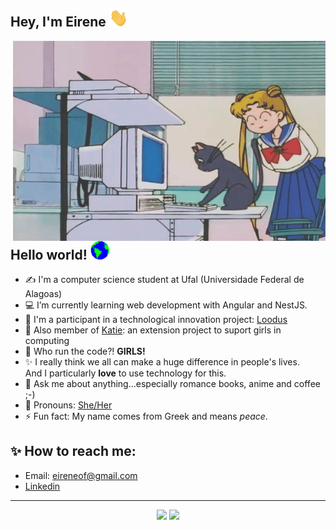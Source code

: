 ## Hey, I'm Eirene  <img src="assets/Hi.gif" width="30px">

 <img align="right" alt="GIF" src="assets/tumblr_mt3lpxmL0v1r0dbsno1_500.gif" width="500" height="320" />


## Hello world! <img src="assets/Earth.gif" width="30px">

- ✍ I'm a computer science student at Ufal (Universidade Federal de Alagoas)
- :computer: I’m currently learning web development with Angular and NestJS.
- :rocket: I'm a participant in a technological innovation project: [Loodus](https://loodus.netlify.app/pt)
- :dancer: Also member of [Katie](https://sites.google.com/ic.ufal.br/katie/in%C3%ADcio?authuser=0): an extension project to suport girls in computing
- 👯 Who run the code?! **GIRLS!**
- :sparkles: I really think we all can make a huge difference in people's lives.<br>And I particularly **love** to use technology for this.
- 💬 Ask me about anything...especially romance books, anime and coffee ;-)
- :purple_heart: Pronouns: [She/Her](https://pronoun.is/she)
- ⚡ Fun fact: My name comes from Greek and means *peace*.

## :sparkles: How to reach me: 

- Email: eireneof@gmail.com
- [Linkedin](https://www.linkedin.com/in/eirene-fireman-16384618b/)

<hr>

<div align="center">
    <img style="pading: 4%;" src="https://github-readme-stats.vercel.app/api?username=eireneof&show_icons=true&theme=dracula">
    <img style="pading: 4%;" src="https://github-readme-stats.vercel.app/api/top-langs/?username=eireneof&layout=compact&theme=dracula">
</div>


